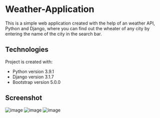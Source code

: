# Weather-Application
This is a simple web application created with the help of an weather API, Python and Django, where you can find out the wheater of any city by entering the name of the city in the search bar.
## Technologies
Project is created with:
* Python version 3.9.1
* Django version 3.1.7
* Bootstrap version 5.0.0
## Screenshot
![image](https://user-images.githubusercontent.com/83192229/118692463-baabf900-b827-11eb-80f7-ea896a74c068.png)
![image](https://user-images.githubusercontent.com/83192229/118692747-ffd02b00-b827-11eb-9fb3-a47b41869f37.png)
![image](https://user-images.githubusercontent.com/83192229/118692899-2a21e880-b828-11eb-945a-7aabb4f62c57.png)
